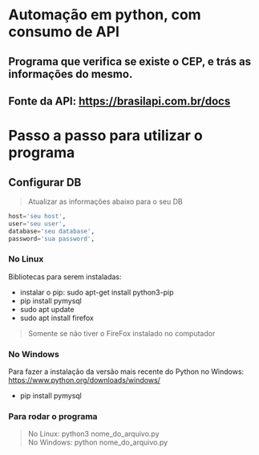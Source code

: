 # Automação em python, com consumo de API

## Programa que verifica se existe o CEP, e trás as informações do mesmo.

## Fonte da API: https://brasilapi.com.br/docs

# Passo a passo para utilizar o programa

## Configurar DB
> Atualizar as informações abaixo para o seu DB
```python
host='seu host',
user='seu user',
database='seu database',
password='sua password',
```

### No Linux
Bibliotecas para serem instaladas:
- instalar o pip: sudo apt-get install python3-pip
- pip install pymysql 
- sudo apt update
- sudo apt install firefox 
> Somente se não tiver o FireFox instalado no computador

### No Windows
Para fazer a instalação da versão mais recente do Python no Windows: https://www.python.org/downloads/windows/
- pip install pymysql 

### Para rodar o programa
> No Linux: python3 nome_do_arquivo.py <br>
> No Windows: python nome_do_arquivo.py